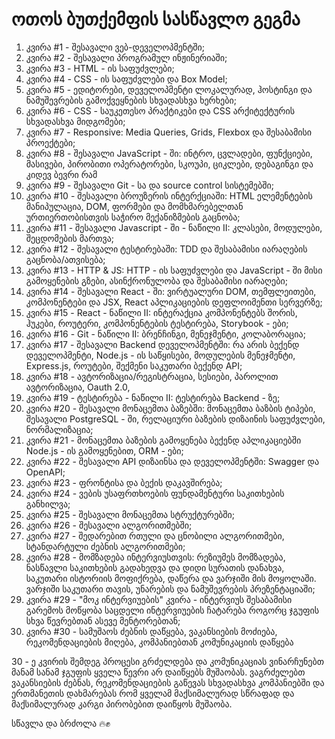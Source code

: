 # ოთოს ბუთქემფის სასწავლო გეგმა

1. კვირა #1 - შესავალი ვებ-დეველოპმენტში;
2. კვირა #2 - შესავალი პროგრამულ ინჟინერიაში;
3. კვირა #3 - HTML - ის საფუძვლები;
4. კვირა #4 - CSS - ის საფუძვლები და Box Model;
5. კვირა #5 - ედიტორები, დეველოპმენტი ლოკალურად, ჰოსტინგი და ნამუშევრების გამოქვეყნების სხვადასხვა ხერხები;
6. კვირა #6 - CSS - საუკეთესო პრაქტიკები და CSS არქიტექტურის სხვადასხვა მიდგომები;
7. კვირა #7 - Responsive: Media Queries, Grids, Flexbox და შესაბამისი პროექტები;
8. კვირა #8 - შესავალი JavaScript - ში: ინტრო, ცვლადები, ფუნქციები, მასივები, პირობითი ოპერატორები, სკოუპი, ციკლები, დებაგინგი და კიდევ ბევრი რამ
9. კვირა #9 - შესავალი Git - სა და source control სისტემებში;
10. კვირა #10 - შესავალი ბროუზერის ინტერქციაში: HTML ელემენტების მანიპულაცია, DOM, ფორმები და მომხმარებელთან ურთიერთობისთვის საჭირო მექანიზმების გაცნობა;
11. კვირა #11 - შესავალი Javascript - ში - ნაწილი II: კლასები, მოდულები, შეცდომების მართვა;
12. კვირა #12 - შესავალი ტესტირებაში: TDD და შესაბამისი იარაღების გაცნობა/ათვისება;
13. კვირა #13 - HTTP & JS: HTTP - ის საფუძვლები და JavaScript - ში მისი გამოყენების გზები, ასინქრონულობა და შესაბამისი იარაღები;
14. კვირა #14 - შესავალი React - ში: ვირტუალური DOM, თემფლეითები, კომპონენტები და JSX, React აპლიკაციების დეფლოიმენთი სერვერზე;
15. კვირა #15 - React - ნაწილი II: ინტერაქცია კომპონენტებს შორის, ჰუკები, როუტერი, კომპონენტების ტესტირება, Storybook - ები;
16. კვირა #16 - Git - ნაწილი II: ბრენჩინგი, მენეჯმენტი, კოლაბორაცია;
17. კვირა #17 - შესავალი Backend დეველოპმენტში: რა არის ბექენდ დეველოპმენტი, Node.js - ის საწყისები, მოდულების მენეჯმენტი, Express.js, როუტები, შექმენი საკუთარი ბექენდ API;
18. კვირა #18 - ავტორიზაცია/რეგისტრაცია, სესიები, პაროლით ავტორიზაცია, Oauth 2.0, 
19. კვირა #19 - ტესტირება - ნაწილი II: ტესტირება Backend - ზე;
20. კვირა #20 - შესავალი მონაცემთა ბაზებში: მონაცემთა ბაზბის ტიპები, შესავალი PostgreSQL - ში, რელაციური ბაზების დიზაინის საფუძვლები, ნორმალიზაცია;
21. კვირა #21 - მონაცემთა ბაზების გამოყენება ბექენდ აპლიკაციებში Node.js - ის გამოყენებით, ORM - ები;
22. კვირა #22 - შესავალი API დიზაინსა და დეველოპმენტში: Swagger და OpenAPI;
23. კვირა #23 - ფრონტისა და ბექის დაკავშირება;
24. კვირა #24 - ვების უსაფრთხოების ფუნდამენტური საკითხების განხილვა;
25. კვირა #25 - შესავალი მონაცემთა სტრუქტურებში;
26. კვირა #26 - შესავალი ალგორითმებში;
27. კვირა #27 - შედარებით რთული და ცნობილი ალგორითმები, სტანდარტული ძებნის ალგორითმები;
28. კვირა #28 - მომზადება ინტერვიუსთვის: რეზიუმეს მომზადება, ნასწავლი საკითხების გადახედვა და დიდი სურათის დანახვა, საკუთარი ისტორიის მოფიქრება, დაწერა და ვარჯიში მის მოყოლაში. ვარჯიში საკუთარი თავის, უნარების და ნამუშევრების პრეზენტაციაში;
29. კვირა #29 - "მოკ ინტერვიუების" კვირა - ინტერვიუს შესაბამისი გარემოს მოწყობა საცდელი ინტერვიუების ჩატარება როგორც ჯგუფის სხვა წევრებთან ასევე მენტორებთან;  
30. კვირა #30 - სამუშაოს ძებნის დაწყება, ვაკანსიების მოძიება, რეკომენდაციების მიღება, კომპანიებთან კომუნიკაციის დაწყება

30 - ე კვირის შემდეგ პროცესი გრძელდება და კომუნიკაციას ვინარჩუნებთ მანამ სანამ ჯგუფის ყველა წევრი არ დაიწყებს მუშაობას. ვაგრძელებთ ვაკანსიების ძებნას, რეკომენდაციების გაწევას სხვადასხვა კომპანიებში და ერთმანეთის დახმარებას რომ ყველამ მაქსიმალურად სწრაფად და მაქსიმალურად კარგი პირობებით დაიწყოს მუშაობა.

სწავლა და ბრძოლა 🔥✊
